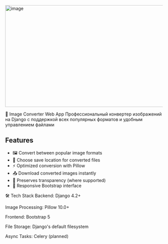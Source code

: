 <img width="1099" height="326" alt="image" src="https://github.com/user-attachments/assets/6cc60226-3cbd-40a2-9452-91331eb6b702" />



📸 Image Converter Web App
Профессиональный конвертер изображений на Django с поддержкой всех популярных форматов и удобным управлением файлами

## Features

- 🖼️ Convert between popular image formats
- 📁 Choose save location for converted files
- ⚡ Optimized conversion with Pillow
- 📤 Download converted images instantly
- 🎨 Preserves transparency (where supported)
- 📱 Responsive Bootstrap interface

🛠 Tech Stack
Backend: Django 4.2+

Image Processing: Pillow 10.0+

Frontend: Bootstrap 5

File Storage: Django's default filesystem

Async Tasks: Celery (planned)
